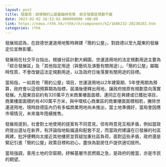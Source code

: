 ```yaml
---
layout: post
title: 發展局：啟德簡約公屋屬臨時性質　綜合發展區規劃不變
date: 2023-02-02 16:53:02.000000000 +08:00
link: https://news.rthk.hk/rthk/ch/component/k2/1686232-20230202.htm
categories: rthk
---
```


發展局認為，在啟德世運道用地暫時興建「簡約公屋」，對啟德以至九龍東的發展定位並無影響。

發展局在社交平台指出，根據分區計劃大綱圖，世運道用地的法定規劃用途主要為「綜合發展區」及「其他指定用途（與藝術及演藝有關用途）」，「簡約公屋」屬臨時性質，不會改變這法定規劃用途，以及政府日後落實有關用途的目標。

當局指，一如其他「簡約公屋」項目，世運道用地以2年建築期、5年使用期為預算，政府會以這個預算期為指標，屆滿後便釋出用地，讓政府按原有規劃意向落實發展。九龍東目前約有320萬平方米商業樓面面積，連同正在興建或已獲批項目，商業樓面面積約有400萬平方米，與中環核心商業區的商業樓面面積相若，撇除世運道用地，現時啟德區內仍有多幅商業用地尚未推出，當土地準備好，當局會因應市場情況，未來幾年陸續推售。

發展局提到，社會對土地使用的提案有不同意見，但有時意見互相矛盾，例如當政府提出選址在新界，有評論指地點偏遠和配套不足，而當政府建議在已發展的社區興建，批評便轉向太接近其他樓房並質疑加重社區負荷。面對這些矛盾，政府還是緊記引進「簡約公屋」政策目標和初心，盡快為劏房住戶提供適切居所。

當局強調，善用土地的空窗期，紓解基層市民燃眉之急，是政府的擔當，亦是市民的期望。
